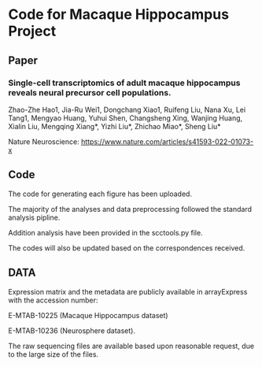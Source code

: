 # Code for Macaque Hippocampus Project

## Paper
### Single-cell transcriptomics of adult macaque hippocampus reveals neural precursor cell populations.
Zhao-Zhe Hao1, Jia-Ru Wei1, Dongchang Xiao1, Ruifeng Liu, Nana Xu, Lei Tang1, Mengyao Huang, Yuhui Shen, Changsheng Xing, Wanjing Huang, Xialin Liu, Mengqing Xiang*, Yizhi Liu*, Zhichao Miao*, Sheng Liu* 

Nature Neuroscience: https://www.nature.com/articles/s41593-022-01073-x

## Code
The code for generating each figure has been uploaded.

The majority of the analyses and data preprocessing followed the standard analysis pipline.

Addition analysis have been provided in the scctools.py file.

The codes will also be updated based on the correspondences received.

## DATA
Expression matrix and the metadata are publicly available in arrayExpress with the accession number:

E-MTAB-10225 (Macaque Hippocampus dataset) 

E-MTAB-10236 (Neurosphere dataset).

The raw sequencing files are available based upon reasonable request, due to the large size of the files.

